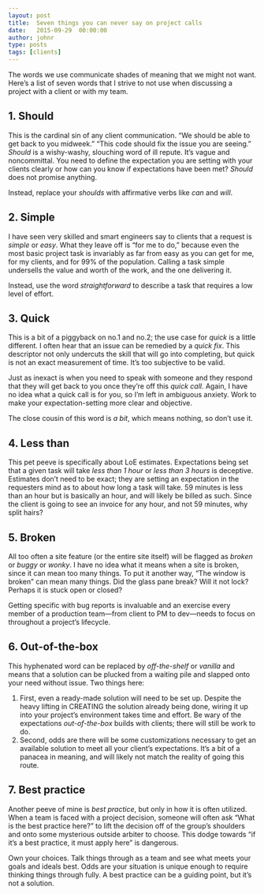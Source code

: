 ```yaml
---
layout: post
title:  Seven things you can never say on project calls
date:   2015-09-29  00:00:00
author: johnr
type: posts
tags: [clients]
---
```


The words we use communicate shades of meaning that we might not want. Here’s a list of seven words that I strive to not use when discussing a project with a client or with my team.

## 1. Should
This is the cardinal sin of any client communication. “We should be able to get back to you midweek.” “This code should fix the issue you are seeing.” _Should_ is a wishy-washy, slouching word of ill repute. It’s vague and noncommittal. You need to define the expectation you are setting with your clients clearly or how can you know if expectations have been met? _Should_ does not promise anything.

Instead, replace your _shoulds_ with affirmative verbs like _can_ and _will_.

## 2. Simple
I have seen very skilled and smart engineers say to clients that a request is _simple_ or _easy_. What they leave off is “for me to do,” because even the most basic project task is invariably as far from easy as you can get for me, for my clients, and for 99% of the population. Calling a task simple undersells the value and worth of the work, and the one delivering it.

Instead, use the word _straightforward_ to describe a task that requires a low level of effort.

## 3. Quick
This is a bit of a piggyback on no.1 and no.2; the use case for _quick_ is a little different. I often hear that an issue can be remedied by a _quick fix_. This descriptor not only undercuts the skill that will go into completing, but quick is not an exact measurement of time. It’s too subjective to be valid.

Just as inexact is when you need to speak with someone and they respond that they will get back to you once they’re off this _quick call_. Again, I have no idea what a quick call is for you, so I’m left in ambiguous anxiety. Work to make your expectation-setting more clear and objective.

The close cousin of this word is _a bit_, which means nothing, so don’t use it.

## 4. Less than
This pet peeve is specifically about LoE estimates. Expectations being set that a given task will take _less than 1 hour_ or _less than 3 hours_ is deceptive. Estimates don’t need to be exact; they are setting an expectation in the requesters mind as to about how long a task will take. 59 minutes is less than an hour but is basically an hour, and will likely be billed as such. Since the client is going to see an invoice for any hour, and not 59 minutes, why split hairs?

## 5. Broken
All too often a site feature (or the entire site itself) will be flagged as _broken_ or _buggy_ or _wonky_. I have no idea what it means when a site is broken, since it can mean too many things. To put it another way, “The window is broken” can mean many things. Did the glass pane break? Will it not lock? Perhaps it is stuck open or closed?

Getting specific with bug reports is invaluable and an exercise every member of a production team—from client to PM to dev—needs to focus on throughout a project’s lifecycle.

## 6. Out-of-the-box
This hyphenated word can be replaced by _off-the-shelf_ or _vanilla_ and means that a solution can be plucked from a waiting pile and slapped onto your need without issue. Two things here:

1. First, even a ready-made solution will need to be set up. Despite the heavy lifting in CREATING the solution already being done, wiring it up into your project’s environment takes time and effort. Be wary of the expectations _out-of-the-box_ builds with clients; there will still be work to do.
2. Second, odds are there will be some customizations necessary to get an available solution to meet all your client’s expectations. It’s a bit of a panacea in meaning, and will likely not match the reality of going this route.

## 7. Best practice
Another peeve of mine is _best practice_, but only in how it is often utilized. When a team is faced with a project decision, someone will often ask “What is the best practice here?” to lift the decision off of the group’s shoulders and onto some mysterious outside arbiter to choose. This dodge towards “if it’s a best practice, it must apply here” is dangerous.

Own your choices. Talk things through as a team and see what meets your goals and ideals best. Odds are your situation is unique enough to require thinking things through fully. A best practice can be a guiding point, but it’s not a solution.
